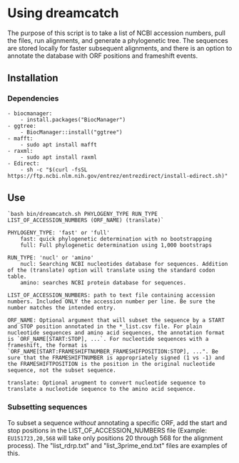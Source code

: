 # Using dreamcatch

The purpose of this script is to take a list of NCBI accession numbers, pull the files, run alignments, and generate a phylogenetic tree. The sequences are stored locally for faster subsequent alignments, and there is an option to annotate the database with ORF positions and frameshift events.

## Installation
### Dependencies
    - biocmanager: 
        - install.packages("BiocManager")
    - ggtree: 
        - BiocManager::install("ggtree")
    - mafft: 
        - sudo apt install mafft
    - raxml: 
        - sudo apt install raxml
    - Edirect:   
        - sh -c "$(curl -fsSL https://ftp.ncbi.nlm.nih.gov/entrez/entrezdirect/install-edirect.sh)"

## Use

    `bash bin/dreamcatch.sh PHYLOGENY_TYPE RUN_TYPE LIST_OF_ACCESSION_NUMBERS (ORF_NAME) (translate)`

    PHYLOGENY_TYPE: 'fast' or 'full'
        fast: quick phylogenetic determination with no bootstrapping
        full: Full phylogenetic determination using 1,000 bootstraps

    RUN_TYPE: 'nucl' or 'amino'
        nucl: Searching NCBI nucleotides database for sequences. Addition of the (translate) option will translate using the standard codon table.
        amino: searches NCBI protein database for sequences.
    
    LIST_OF_ACCESSION_NUMBERS: path to text file containing accession numbers. Included ONLY the accession number per line. Be sure the number matches the intended entry.

    ORF_NAME: Optional argument that will subset the sequence by a START and STOP position annotated in the *_list.csv file. For plain nucleotide sequences and amino acid sequences, the annotation format is `ORF_NAME[START:STOP], ...`. For nucleotide sequences with a frameshift, the format is `ORF_NAME[START:FRAMESHIFTNUMBER_FRAMESHIFPOSITION:STOP], ...". Be sure that the FRAMESHIFTNUMBER is appropriately signed (1 vs -1) and the FRAMESHIFTPOSITION is the position in the original nucleotide sequence, not the subset sequence.

    translate: Optional arugment to convert nucleotide sequence to translate a nucleotide sequence to the amino acid sequence.

### Subsetting sequences

To subset a sequence *without* annotating a specific ORF, add the start and stop positions in the LIST_OF_ACCESSION_NUMBERS file (Example: `EU151723,20,568` will take only positions 20 through 568 for the alignment process). The "list_rdrp.txt" and "list_3prime_end.txt" files are examples of this.
